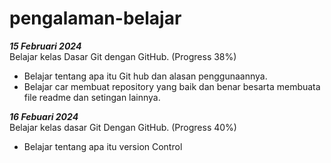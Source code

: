 # pengalaman-belajar

***15 Februari 2024***  
Belajar kelas Dasar Git dengan GitHub. (Progress 38%)
* Belajar tentang apa itu Git hub dan alasan penggunaannya.
* Belajar car membuat repository yang baik dan benar besarta membuata file readme dan setingan lainnya.


***16 Febuari 2024***  
Belajar kelas dasar Git Dengan GitHub. (Progress 40%)
* Belajar tentang apa itu version Control
